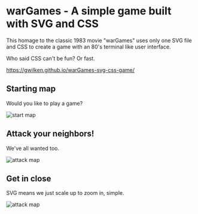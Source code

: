 # warGames - A simple game built with SVG and CSS

This homage to the classic 1983 movie "warGames" uses only one SVG file and CSS to create a game with an 80's terminal like user interface.

Who said CSS can't be fun? Or fast.

<a href="https://gwilken.github.io/ElectoralWarGames/">https://gwilken.github.io/warGames-svg-css-game/</a>

## Starting map
Would you like to play a game?

![start map](https://github.com/gwilken/warGames-svg-css-game/blob/master/readme-images/wg-01.jpeg)

## Attack your neighbors!
We've all wanted too.

![attack map](https://github.com/gwilken/warGames-svg-css-game/blob/master/readme-images/wg-02.jpeg)

## Get in close
SVG means we just scale up to zoom in, simple.

![attack map](https://github.com/gwilken/warGames-svg-css-game/blob/master/readme-images/wg-03.jpeg)
